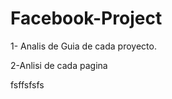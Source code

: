 Facebook-Project
================

1- Analis de Guia de cada proyecto.

2-Anlisi de cada pagina

fsffsfsfs
